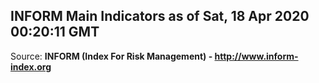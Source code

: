 ## INFORM Main Indicators as of Sat, 18 Apr 2020 00:20:11 GMT

Source: **INFORM (Index For Risk Management) - http://www.inform-index.org**